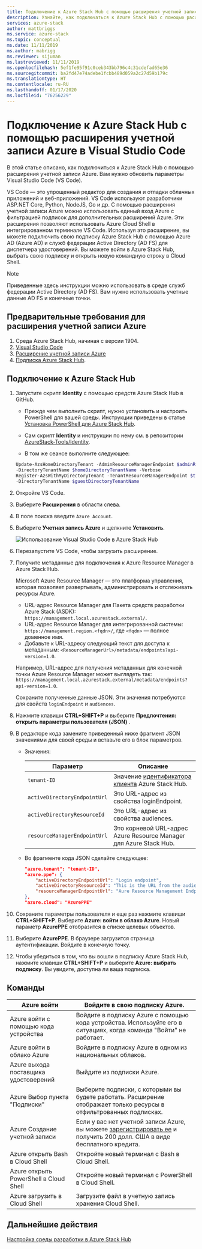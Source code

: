```yaml
---
title: Подключение к Azure Stack Hub с помощью расширения учетной записи Azure в Visual Studio Code | Документация Майкрософт
description: Узнайте, как подключаться к Azure Stack Hub с помощью расширения учетной записи Azure в Visual Studio Code.
services: azure-stack
author: mattbriggs
ms.service: azure-stack
ms.topic: conceptual
ms.date: 11/11/2019
ms.author: mabrigg
ms.reviewer: sijuman
ms.lastreviewed: 11/11/2019
ms.openlocfilehash: 5ef1fe95f91c0ceb343bb796c4c31cdefad65e36
ms.sourcegitcommit: ba2fd47e74adebe1fcbb489d059a2c27d59b179c
ms.translationtype: HT
ms.contentlocale: ru-RU
ms.lasthandoff: 01/17/2020
ms.locfileid: "76256229"
---
```

# <a name="connect-to-azure-stack-hub-using-azure-account-extension-in-visual-studio-code"></a>Подключение к Azure Stack Hub с помощью расширения учетной записи Azure в Visual Studio Code

В этой статье описано, как подключиться к Azure Stack Hub с помощью расширения учетной записи Azure. Вам нужно обновить параметры Visual Studio Code (VS Code).

VS Code — это упрощенный редактор для создания и отладки облачных приложений и веб-приложений. VS Code используют разработчики ASP.NET Core, Python, NodeJS, Go и др. С помощью расширения учетной записи Azure можно использовать единый вход Azure с фильтрацией подписок для дополнительных расширений Azure. Эти расширения позволяют использовать Azure Cloud Shell в интегрированном терминале VS Code. Используя это расширение, вы можете подключить свою подписку Azure Stack Hub с помощью Azure AD (Azure AD) и служб федерации Active Directory (AD FS) для диспетчера удостоверений. Вы можете войти в Azure Stack Hub, выбрать свою подписку и открыть новую командную строку в Cloud Shell. 

> [!Note]  
> Приведенные здесь инструкции можно использовать в среде служб федерации Active Directory (AD FS). Вам нужно использовать учетные данные AD FS и конечные точки.

## <a name="pre-requisites-for-the-azure-account-extension"></a>Предварительные требования для расширения учетной записи Azure

1. Среда Azure Stack Hub, начиная с версии 1904.
2. [Visual Studio Code](https://code.visualstudio.com/)
3. [Расширение учетной записи Azure](https://github.com/Microsoft/vscode-azure-account)
4. [Подписка Azure Stack Hub](https://azure.microsoft.com/overview/azure-stack/).

## <a name="steps-to-connect-to-azure-stack-hub"></a>Подключение к Azure Stack Hub

1. Запустите скрипт **Identity** с помощью средств Azure Stack Hub в GitHub.

    - Прежде чем выполнить скрипт, нужно установить и настроить PowerShell для вашей среды. Инструкции приведены в статье [Установка PowerShell для Azure Stack Hub](../operator/azure-stack-powershell-install.md).

    - Сам скрипт **Identity** и инструкции по нему см. в репозитории [AzureStack-Tools/Identity](https://aka.ms/aa6z611).

    - В том же сеансе выполните следующее:

    ```powershell  
    Update-AzsHomeDirectoryTenant -AdminResourceManagerEndpoint $adminResourceManagerEndpoint `
    -DirectoryTenantName $homeDirectoryTenantName -Verbose
    Register-AzsWithMyDirectoryTenant -TenantResourceManagerEndpoint $tenantARMEndpoint `
    -DirectoryTenantName $guestDirectoryTenantName
    ```

2. Откройте VS Code.

3. Выберите **Расширения** в области слева.

4. В поле поиска введите `Azure Account`.

5. Выберите **Учетная запись Azure** и щелкните **Установить**.

      ![Использование Visual Studio Code в Azure Stack Hub](media/azure-stack-dev-start-vscode-azure/image1.png)

6. Перезапустите VS Code, чтобы загрузить расширение.

7. Получите метаданные для подключения к Azure Resource Manager в Azure Stack Hub. 
    
    Microsoft Azure Resource Manager — это платформа управления, которая позволяет развертывать, администрировать и отслеживать ресурсы Azure.
    - URL-адрес Resource Manager для Пакета средств разработки Azure Stack (ASDK): `https://management.local.azurestack.external/`. 
    - URL-адрес Resource Manager для интегрированной системы: `https://management.region.<fqdn>/`, где `<fqdn>` — полное доменное имя.
    - Добавьте к URL-адресу следующий текст для доступа к метаданным: `<ResourceManagerUrl>/metadata/endpoints?api-version=1.0`.

    Например, URL-адрес для получения метаданных для конечной точки Azure Resource Manager может выглядеть так: `https://management.local.azurestack.external/metadata/endpoints?api-version=1.0`.

    Сохраните полученные данные JSON. Эти значения потребуются для свойств `loginEndpoint` и `audiences`.

8. Нажмите клавиши **CTRL+SHIFT+P** и выберите **Предпочтения: открыть параметры пользователя (JSON)** .

9. В редакторе кода замените приведенный ниже фрагмент JSON значениями для своей среды и вставьте его в блок параметров.

    - Значения:

        | Параметр | Описание |
        | --- | --- |
        | `tenant-ID` | Значение [идентификатора клиента](../operator/azure-stack-identity-overview.md) Azure Stack Hub. |
        | `activeDirectoryEndpointUrl` | Это URL-адрес из свойства loginEndpoint. |
        | `activeDirectoryResourceId` | Это URL-адрес из свойства audiences.
        | `resourceManagerEndpointUrl` | Это корневой URL-адрес Azure Resource Manager для Azure Stack Hub. | 

    - Во фрагменте кода JSON сделайте следующее:

      ```JSON  
      "azure.tenant": "tenant-ID",
      "azure.ppe": {
          "activeDirectoryEndpointUrl": "Login endpoint",
          "activeDirectoryResourceId": "This is the URL from the audiences property.",
          "resourceManagerEndpointUrl": "Aure Resource Management Endpoint",
      },
      "azure.cloud": "AzurePPE"
      ```

10. Сохраните параметры пользователя и еще раз нажмите клавиши **CTRL+SHIFT+P**. Выберите **Azure: войти в облако Azure**. Новый параметр **AzurePPE** отобразится в списке целевых объектов.

11. Выберите **AzurePPE**. В браузере загрузится страница аутентификации. Войдите в конечную точку.

12. Чтобы убедиться в том, что вы вошли в подписку Azure Stack Hub, нажмите клавиши **CTRL+SHIFT+P** и выберите **Azure: выбрать подписку**. Вы увидите, доступна ли ваша подписка.

## <a name="commands"></a>Команды

| Azure войти | Войдите в свою подписку Azure. |
| --- | --- |
| Azure войти с помощью кода устройства | Войдите в подписку Azure с помощью кода устройства. Используйте его в ситуациях, когда команда "Войти" не работает. |
| Azure войти в облако Azure | Войдите в подписку Azure в одном из национальных облаков. |
| Azure выхода поставщика удостоверений | Выйдите из подписки Azure. |
| Azure Выбор пункта "Подписки" | Выберите подписки, с которыми вы будете работать. Расширение отображает только ресурсы в отфильтрованных подписках. |
| Azure Создание учетной записи | Если у вас нет учетной записи Azure, вы можете [зарегистрировать ее](https://azure.microsoft.com/free/?utm_source=campaign&utm_campaign=vscode-azure-account&mktingSource=vscode-azure-account) и получить 200 долл. США в виде бесплатного кредита. |
| Azure открыть Bash в Cloud Shell | Откройте новый терминал с Bash в Cloud Shell. |
| Azure открыть PowerShell в Cloud Shell | Откройте новый терминал с PowerShell в Cloud Shell. |
| Azure загрузить в Cloud Shell | Загрузите файл в учетную запись хранения Cloud Shell. |

## <a name="next-steps"></a>Дальнейшие действия

[Настройка среды разработки в Azure Stack Hub](azure-stack-dev-start.md)
